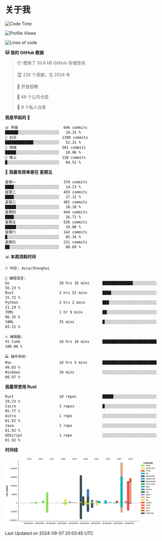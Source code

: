 # 关于我

<!--START_SECTION:waka-->
![Code Time](http://img.shields.io/badge/Code%20Time-3%2C130%20hrs-blue)

![Profile Views](http://img.shields.io/badge/%E4%B8%AA%E4%BA%BA%E8%B5%84%E6%96%99%E8%A7%82%E7%9C%8B%E6%AC%A1%E6%95%B0-0-blue)

![Lines of code](https://img.shields.io/badge/%E4%BB%8E%E3%80%8CHello%20World%E3%80%8D%E8%B5%B7%E6%88%91%E5%B7%B2%E7%BB%8F%E5%86%99%E4%BA%86-995.9%20thousand%20%E8%A1%8C%E4%BB%A3%E7%A0%81-blue)

**🐱 我的 GitHub 数据** 

> 📦  使用了 30.6 kB GitHub 存储空间 
 > 
> 🏆 226 个贡献，在 2024 年
 > 
> 💼 开放招聘
 > 
> 📜 48 个公共仓库 
 > 
> 🔑 9 个私人仓库 
 > 
**我是早起的 🐤** 

```text
🌞 早晨                     646 commits         ██████░░░░░░░░░░░░░░░░░░░   24.31 % 
🌆 白天                     1390 commits        █████████████░░░░░░░░░░░░   52.31 % 
🌃 傍晚                     501 commits         █████░░░░░░░░░░░░░░░░░░░░   18.86 % 
🌙 晚上                     120 commits         █░░░░░░░░░░░░░░░░░░░░░░░░   04.52 % 
```
📅 **我最有效率是在 星期五** 

```text
星期一                      378 commits         ████░░░░░░░░░░░░░░░░░░░░░   14.23 % 
星期二                      455 commits         ████░░░░░░░░░░░░░░░░░░░░░   17.12 % 
星期三                      481 commits         █████░░░░░░░░░░░░░░░░░░░░   18.10 % 
星期四                      444 commits         ████░░░░░░░░░░░░░░░░░░░░░   16.71 % 
星期五                      526 commits         █████░░░░░░░░░░░░░░░░░░░░   19.80 % 
星期六                      142 commits         █░░░░░░░░░░░░░░░░░░░░░░░░   05.34 % 
星期日                      231 commits         ██░░░░░░░░░░░░░░░░░░░░░░░   08.69 % 
```


📊 **本周消耗时间** 

```text
🕑︎ 时区: Asia/Shanghai

💬 编程语言: 
Go                       10 hrs 16 mins      ██████████████░░░░░░░░░░░   56.23 % 
Rust                     2 hrs 52 mins       ████░░░░░░░░░░░░░░░░░░░░░   15.72 % 
Python                   2 hrs 2 mins        ███░░░░░░░░░░░░░░░░░░░░░░   11.19 % 
TOML                     1 hr 9 mins         ██░░░░░░░░░░░░░░░░░░░░░░░   06.35 % 
YAML                     35 mins             █░░░░░░░░░░░░░░░░░░░░░░░░   03.21 % 

🔥 编辑器: 
VS Code                  18 hrs 16 mins      █████████████████████████   100.00 % 

💻 操作系统: 
Mac                      18 hrs 5 mins       █████████████████████████   99.03 % 
Windows                  10 mins             ░░░░░░░░░░░░░░░░░░░░░░░░░   00.97 % 
```

**我最常使用 Rust** 

```text
Rust                     10 repos            █████░░░░░░░░░░░░░░░░░░░░   19.23 % 
Cairo                    3 repos             █░░░░░░░░░░░░░░░░░░░░░░░░   05.77 % 
Astro                    1 repo              ░░░░░░░░░░░░░░░░░░░░░░░░░   01.92 % 
Java                     1 repo              ░░░░░░░░░░░░░░░░░░░░░░░░░   01.92 % 
GDScript                 1 repo              ░░░░░░░░░░░░░░░░░░░░░░░░░   01.92 % 
```



**时间线**

![Lines of Code chart](https://raw.githubusercontent.com/catusax/catusax/master/assets/bar_graph.png)


 Last Updated on 2024-09-07 20:03:45 UTC
<!--END_SECTION:waka-->
